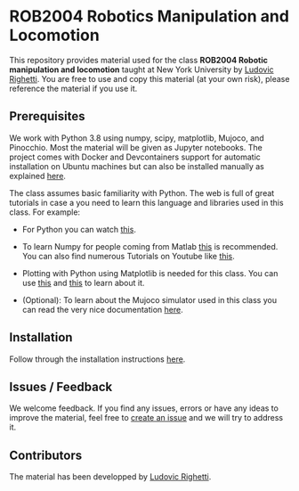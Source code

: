# ROB2004 Robotics Manipulation and Locomotion

This repository provides material used for the class **ROB2004 Robotic manipulation and locomotion** taught at New York University by [Ludovic Righetti](https://engineering.nyu.edu/faculty/ludovic-righetti). You are free to use and copy this material (at your own risk), please reference the material if you use it.
## Prerequisites
We work with Python 3.8 using numpy, scipy, matplotlib, Mujoco, and Pinocchio. Most the material will be given as Jupyter notebooks. The project comes with Docker and Devcontainers support for automatic installation on Ubuntu machines but can also be installed manually as explained [here](docs/Installation.md).
 
The class assumes basic familiarity with Python. The web is full of great tutorials in case a you need to learn this language and libraries used in this class. For example:

- For Python you can watch [this](https://www.youtube.com/watch?v=NakyjvSrTIQ&list=PLKYEe2WisBTFEr6laH5bR2J19j7sl5O8R&index=2).

- To learn Numpy for people coming from Matlab [this](http://mathesaurus.sourceforge.net/matlab-numpy.html) is recommended. You can also find numerous Tutorials on Youtube like [this](https://www.youtube.com/watch?v=QUT1VHiLmmI).

- Plotting with Python using Matplotlib is needed for this class. You can use [this](http://matplotlib.org/users/pyplot_tutorial.html) and [this](https://www.youtube.com/watch?v=3Xc3CA655Y4) to learn about it. 

- (Optional): To learn about the Mujoco simulator used in this class you can read the very nice documentation [here](https://mujoco.readthedocs.io/en/stable/overview.html).

## Installation
Follow through the installation instructions [here](docs/Installation.md). 
## Issues / Feedback
We welcome feedback. If you find any issues, errors or have any ideas to improve the material, feel free to [create an issue](https://help.github.com/en/articles/creating-an-issue) and we will try to address it.

## Contributors
The material has been developped by [Ludovic Righetti](https://engineering.nyu.edu/faculty/ludovic-righetti).
